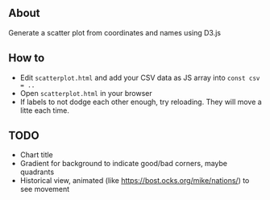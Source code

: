 ## About

Generate a scatter plot from coordinates and names using D3.js

## How to

- Edit `scatterplot.html` and add your CSV data as JS array into `const csv = ..`
- Open `scatterplot.html` in your browser
- If labels to not dodge each other enough, try reloading. They will move
  a litte each time.

## TODO

* Chart title
* Gradient for background to indicate good/bad corners, maybe quadrants
* Historical view, animated (like https://bost.ocks.org/mike/nations/) to see movement
